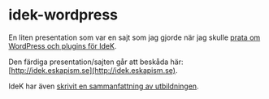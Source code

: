 idek-wordpress
==============

En liten presentation som var en sajt som jag gjorde när jag skulle [prata om WordPress och plugins för IdeK](http://www.idek.se/wordpressutbildning-2611/).

Den färdiga presentation/sajten går att beskåda här: [http://idek.eskapism.se](http://idek.eskapism.se).

IdeK har även [skrivit en sammanfattning av utbildningen](http://www.idek.se/?p=3590).
